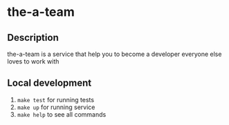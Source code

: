 # the-a-team

## Description
the-a-team is a service that help you to become a developer everyone else loves to work with

## Local development
1. `make test` for running tests
2. `make up` for running service
3. `make help` to see all commands